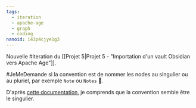 ```yaml
---
tags:
  - iteration
  - apache-age
  - graph
  - coding
nanoid: i43p4cjye1g3
---
```

Nouvelle #iteration du [[Projet 5|Projet 5 - "Importation d'un vault Obsidian vers Apache Age"]].

#JeMeDemande si la convention est de nommer les nodes au singulier ou au pluriel, par exemple `Note` ou `Notes` 🤔.

D'après [cette documentation](https://age.apache.org/age-manual/master/clauses/match.html), je comprends que la convention semble être le singulier.
